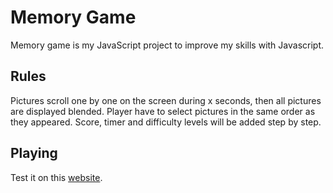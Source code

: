 # Memory Game

Memory game is my JavaScript project to improve my skills with Javascript.

## Rules
 
Pictures scroll one by one on the screen during x seconds, then all pictures are displayed blended. Player have to select pictures in the same order as they appeared. Score, timer and difficulty levels will be added step by step.


## Playing

Test it on this [website](https://memory-game.sebastiencamacho.fr).